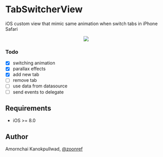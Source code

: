 TabSwitcherView
===============

iOS custom view that mimic same animation when switch tabs in iPhone Safari

<p align="center"><img src="https://raw.githubusercontent.com/zoonooz/TabSwicherView/master/screenshot.png"/></p>

### Todo
- [x] switching animation
- [x] parallax effects
- [x] add new tab
- [ ] remove tab
- [ ] use data from datasource
- [ ] send events to delegate

## Requirements
- iOS >= 8.0

## Author

Amornchai Kanokpullwad, [@zoonref](https://twitter.com/zoonref)
